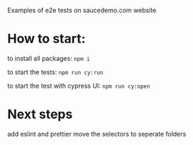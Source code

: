 Examples of e2e tests on saucedemo.com website

# How to start:
to install all packages:
`npm i`

to start the tests:
`npm run cy:run`

to start the test with cypress UI:
`npm run cy:open`

# Next steps

add eslint and prettier
move the selectors to seperate folders

